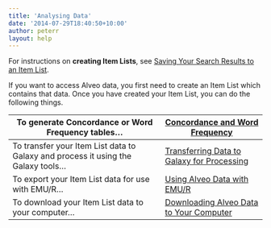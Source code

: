 ```yaml
---
title: 'Analysing Data'
date: '2014-07-29T18:40:50+10:00'
author: peterr
layout: help
---
```


For instructions on **creating Item Lists**, see [Saving Your Search Results to an Item List](/alveo-help/discovering-and-searching-the-collections/saving-your-search-results-to-an-item-list "Saving Your Search Results to an Item List").

If you want to access Alveo data, you first need to create an Item List which contains that data. Once you have created your Item List, you can do the following things.

| To generate Concordance or Word Frequency tables… |  [Concordance and Word Frequency](/alveo-help/analysing-data/concordance-and-word-frequency "Concordance and Word Frequency") |
|---|---|
| To transfer your Item List data to Galaxy and process it using the Galaxy tools… |  [Transferring Data to Galaxy for Processing](/alveo-help/analysing-data/transferring-data-to-galaxy-for-processing "Transferring Data to Galaxy for Processing") |
| To export your Item List data for use with EMU/R… |  [Using Alveo Data with EMU/R](/alveo-help/analysing-data/using-alveo-data-with-emur "Using Alveo Data with EMU/R **") |
| To download your Item List data to your computer… |  [Downloading Alveo Data to Your Computer](/alveo-help/analysing-data/downloading-alveo-data-to-your-computer "Downloading Alveo Data to Your Computer") |